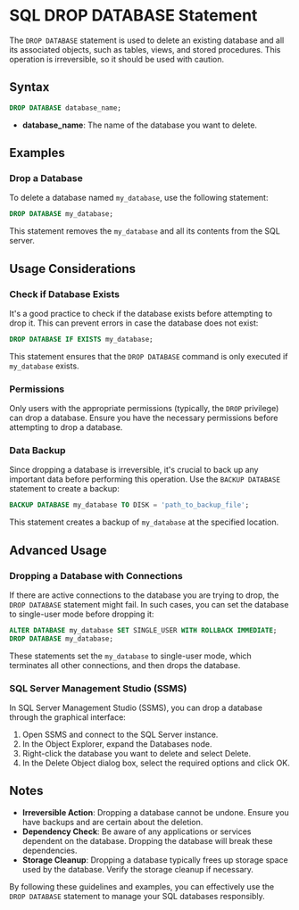 
# SQL DROP DATABASE Statement

The `DROP DATABASE` statement is used to delete an existing database and all its associated objects, such as tables, views, and stored procedures. This operation is irreversible, so it should be used with caution.

## Syntax

```sql
DROP DATABASE database_name;
```

- **database_name**: The name of the database you want to delete.

## Examples

### Drop a Database

To delete a database named `my_database`, use the following statement:

```sql
DROP DATABASE my_database;
```

This statement removes the `my_database` and all its contents from the SQL server.

## Usage Considerations

### Check if Database Exists

It's a good practice to check if the database exists before attempting to drop it. This can prevent errors in case the database does not exist:

```sql
DROP DATABASE IF EXISTS my_database;
```

This statement ensures that the `DROP DATABASE` command is only executed if `my_database` exists.

### Permissions

Only users with the appropriate permissions (typically, the `DROP` privilege) can drop a database. Ensure you have the necessary permissions before attempting to drop a database.

### Data Backup

Since dropping a database is irreversible, it's crucial to back up any important data before performing this operation. Use the `BACKUP DATABASE` statement to create a backup:

```sql
BACKUP DATABASE my_database TO DISK = 'path_to_backup_file';
```

This statement creates a backup of `my_database` at the specified location.

## Advanced Usage

### Dropping a Database with Connections

If there are active connections to the database you are trying to drop, the `DROP DATABASE` statement might fail. In such cases, you can set the database to single-user mode before dropping it:

```sql
ALTER DATABASE my_database SET SINGLE_USER WITH ROLLBACK IMMEDIATE;
DROP DATABASE my_database;
```

These statements set the `my_database` to single-user mode, which terminates all other connections, and then drops the database.

### SQL Server Management Studio (SSMS)

In SQL Server Management Studio (SSMS), you can drop a database through the graphical interface:
1. Open SSMS and connect to the SQL Server instance.
2. In the Object Explorer, expand the Databases node.
3. Right-click the database you want to delete and select Delete.
4. In the Delete Object dialog box, select the required options and click OK.

## Notes

- **Irreversible Action**: Dropping a database cannot be undone. Ensure you have backups and are certain about the deletion.
- **Dependency Check**: Be aware of any applications or services dependent on the database. Dropping the database will break these dependencies.
- **Storage Cleanup**: Dropping a database typically frees up storage space used by the database. Verify the storage cleanup if necessary.

By following these guidelines and examples, you can effectively use the `DROP DATABASE` statement to manage your SQL databases responsibly.
